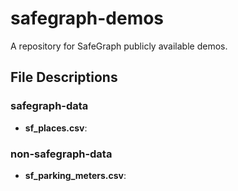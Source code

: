 # safegraph-demos
A repository for SafeGraph publicly available demos.

## File Descriptions

### safegraph-data

*   **sf_places.csv**:


### non-safegraph-data

*   **sf_parking_meters.csv**:
